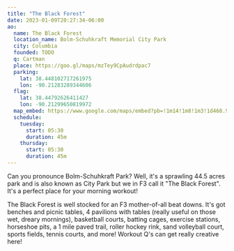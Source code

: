 ```yaml
---
title: "The Black Forest"
date: 2023-01-09T20:27:34-06:00
ao:
  name: The Black Forest
  location_name: Bolm-Schuhkraft Memorial City Park
  city: Columbia
  founded: TODO
  q: Cartman
  place: https://goo.gl/maps/mzTey9CpAudrdpac7
  parking:
    lat: 38.448102717261975
    lon: -90.21283289344606
  flag:
    lat: 38.44792626411427
    lon: -90.21299650819972
  map_embed: https://www.google.com/maps/embed?pb=!1m14!1m8!1m3!1d468.9442788915985!2d-90.21321246927327!3d38.447948566209476!3m2!1i1024!2i768!4f13.1!3m3!1m2!1s0x0%3A0xf11f75ed6ba5d5c9!2sBolm-Schuhkraft%20Memorial%20City%20Park!5e1!3m2!1sen!2sus!4v1673557352140!5m2!1sen!2sus
  schedule:
    tuesday:
      start: 05:30
      duration: 45m
    thursday:
      start: 05:30
      duration: 45m
---
```

Can you pronounce Bolm-Schuhkraft Park?
Well, it's a sprawling 44.5 acres park and is also known as City Park but we in F3 call it "The Black Forest".
It's a perfect place for your morning workout!

The Black Forest is well stocked for an F3 mother-of-all beat downs.
It's got benches and picnic tables, 4 pavilions with tables (really useful on those wet, dreary mornings), basketball courts, batting cages, exercise stations, horseshoe pits, a 1 mile paved trail, roller hockey rink, sand volleyball court, sports fields, tennis courts, and more!
Workout Q's can get really creative here!
